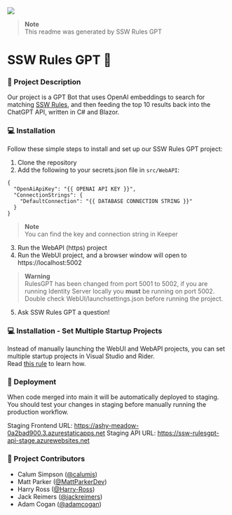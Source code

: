 <a href="https://www.ssw.com.au">
  <img src="https://raw.githubusercontent.com/SSWConsulting/SSW.Rules.Content/main/_docs/images/ssw-banner.png">
</a>

> **Note**  
> This readme was generated by SSW Rules GPT

# SSW Rules GPT 🤖

### 📝 Project Description

Our project is a GPT Bot that uses OpenAI embeddings to search for matching [SSW Rules](https://www.ssw.com.au/rules), and then feeding the top 10 results back into the ChatGPT API, written in C# and Blazor.

### 💻 Installation

Follow these simple steps to install and set up our SSW Rules GPT project:

1. Clone the repository
2. Add the following to your secrets.json file in `src/WebAPI`:
```
{
  "OpenAiApiKey": "{{ OPENAI API KEY }}",
  "ConnectionStrings": {
    "DefaultConnection": "{{ DATABASE CONNECTION STRING }}"
  }
}
```

> **Note**  
> You can find the key and connection string in Keeper

3. Run the WebAPI (https) project
4. Run the WebUI project, and a browser window will open to https://localhost:5002
   
> **Warning**  
> RulesGPT has been changed from port 5001 to 5002, if you are running Identity Server locally you **must** be running on port 5002.  
> Double check WebUI/launchsettings.json before running the project.

5. Ask SSW Rules GPT a question!

### 💻 Installation - Set Multiple Startup Projects
Instead of manually launching the WebUI and WebAPI projects, you can set multiple startup projects in Visual Studio and Rider.  
Read [this rule](https://ssw.com.au/rules/multiple-startup-projects/) to learn how.

### 🚀 Deployment
When code merged into main it will be automatically deployed to staging.
You should test your changes in staging before manually running the production workflow.

Staging Frontend URL: https://ashy-meadow-0a2bad900.3.azurestaticapps.net
Staging API URL: https://ssw-rulesgpt-api-stage.azurewebsites.net

### 👥 Project Contributors

- Calum Simpson ([@calumjs](https://github.com/calumjs))
- Matt Parker ([@MattParkerDev](https://github.com/MattParkerDev))
- Harry Ross ([@Harry-Ross](https://github.com/Harry-Ross))
- Jack Reimers ([@jackreimers](https://github.com/jackreimers))
- Adam Cogan ([@adamcogan](https://github.com/adamcogan))

